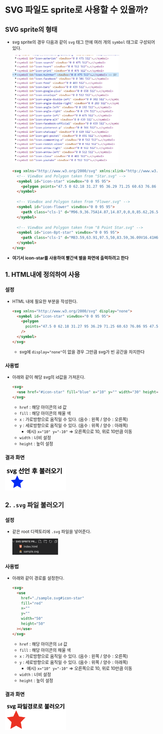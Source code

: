 # SVG 파일도 sprite로 사용할 수 있을까?

## SVG sprite의 형태

- svg sprite의 경우 다음과 같이 `svg` 태그 안에 여러 개의 `symbol` 태그로 구성되어 있다.

  <img src="./svg-sprite-images/Untitled.png" width="350">
    
    
    ```html
    <svg xmlns="http://www.w3.org/2000/svg" xmlns:xlink="http://www.w3.org/1999/xlink">
      <!-- ViewBox and Polygon taken from "Star.svg" -->
      <symbol id="icon-star" viewBox="0 0 95 95">
        <polygon points="47.5 0 62.18 31.27 95 36.29 71.25 60.63 76.86 95 47.5 78.77 18.14 95 23.75 60.63 0 36.29 32.82 31.27 47.5 0"/>
      </symbol>
    
      <!-- ViewBox and Polygon taken from "Flower.svg" -->
      <symbol id="icon-flower" viewBox="0 0 95 95">
        <path class="cls-1" d="M96.9,36.75A14.87,14.87,0,0,0,85.62,26.54a14.39,14.39,0,0,0-5.57-14A15.44,15.44,0,0,0,63.68,11.2a15.27,15.27,0,0,0-27-1,15.47,15.47,0,0,0-15.36,1.3A14.43,14.43,0,0,0,15.16,25.2,14.93,14.93,0,0,0,3.48,35a14.29,14.29,0,0,0,3.3,14.62A14.3,14.3,0,0,0,3.19,64.15a14.89,14.89,0,0,0,11.48,10A14.41,14.41,0,0,0,20.52,88a15.42,15.42,0,0,0,15.34,1.59,15.28,15.28,0,0,0,26.49.51,15.42,15.42,0,0,0,15.38-1,14.43,14.43,0,0,0,6.41-13.61A15,15,0,0,0,96,65.92a14.31,14.31,0,0,0-3-14.69A14.31,14.31,0,0,0,96.9,36.75" transform="translate(-2.5 -2.5)"/>
      </symbol>
    
      <!-- ViewBox and Polygon taken from "8 Point Star.svg" -->
      <symbol id="icon-8pt-star" viewBox="0 0 95 95">
        <path class="cls-1" d="M83.59,63.91,97.5,50,83.59,36.09V16.41H63.91L50,2.5,36.09,16.41H16.41V36.09L2.5,50,16.41,63.91V83.59H36.09L50,97.5,63.91,83.59H83.59Z" transform="translate(-2.5 -2.5)"/>
      </symbol>
    </svg>
    ```

- **여기서 icon-star를 사용하여 빨간색 별을 화면에 출력하려고 한다**

## 1. HTML내에 정의하여 사용

### 설정

- HTML 내에 필요한 부분을 작성한다.
  ```html
  <svg xmlns="http://www.w3.org/2000/svg" display="none">
    <symbol id="icon-star" viewBox="0 0 95 95">
      <polygon
        points="47.5 0 62.18 31.27 95 36.29 71.25 60.63 76.86 95 47.5 78.77 18.14 95 23.75 60.63 0 36.29 32.82 31.27 47.5 0"
      />
    </symbol>
  </svg>
  ```
  - svg에 `display="none"`이 없을 경우 그만큼 svg가 빈 공간을 차지한다

### 사용법

- 아래와 같이 해당 svg의 id값을 가져온다.
  ```html
  <svg>
    <use href="#icon-star" fill="blue" x="10" y="" width="30" height="30"></use>
  </svg>
  ```
  - `href` : 해당 아이콘의 id 값
  - `fill` : 해당 아이콘의 채울 색
  - `x` : 가로방향으로 움직일 수 있다. (음수 : 왼쪽 / 양수 : 오른쪽)
  - `y` : 세로방향으로 움직일 수 있다. (음수 : 위쪽 / 양수 : 아래쪽)
    - 예시) `x="10" y="-10"` ⇒ 오른쪽으로 10, 위로 10만큼 이동
  - `width` : 너비 설정
  - `height` : 높이 설정

### 결과 화면

<img src="./svg-sprite-images/Untitled%201.png" width="200">

## 2. `.svg` 파일 불러오기

### 설정

- 같은 root 디렉토리에 `.svg` 파일을 넣어준다.

  <img src="./svg-sprite-images/Untitled%202.png" width="150">

### 사용법

- 아래와 같이 경로를 설정한다.
  ```html
  <svg>
    <use
      href="./sample.svg#icon-star"
      fill="red"
      x=""
      y=""
      width="50"
      height="50"
    ></use>
  </svg>
  ```
  - `href` : 해당 아이콘의 `id` 값
  - `fill` : 해당 아이콘의 채울 색
  - `x` : 가로방향으로 움직일 수 있다. (음수 : 왼쪽 / 양수 : 오른쪽)
  - `y` : 세로방향으로 움직일 수 있다. (음수 : 위쪽 / 양수 : 아래쪽)
    - 예시) `x="10" y="-10"` ⇒ 오른쪽으로 10, 위로 10만큼 이동
  - `width` : 너비 설정
  - `height` : 높이 설정

### 결과 화면

<img src="./svg-sprite-images/Untitled%203.png" width="200">
